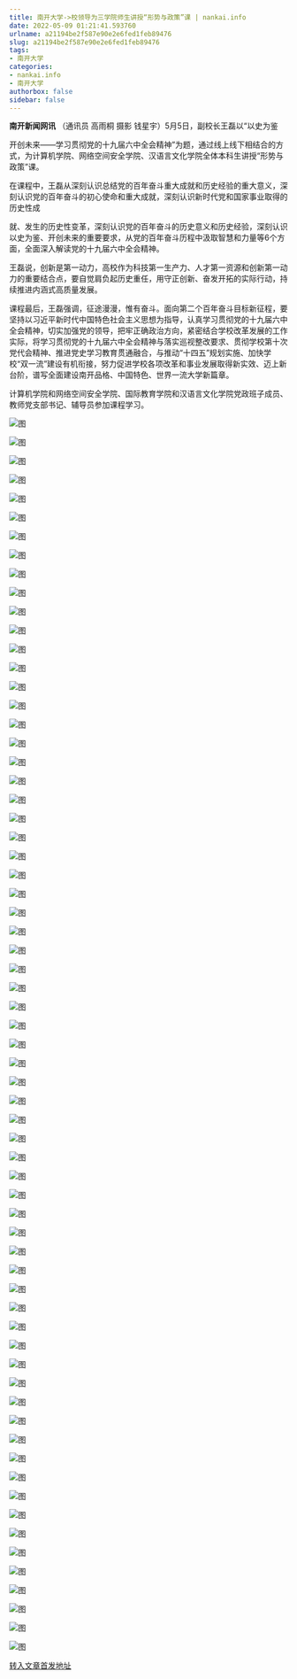 ```yaml
---
title: 南开大学->校领导为三学院师生讲授“形势与政策”课 | nankai.info
date: 2022-05-09 01:21:41.593760
urlname: a21194be2f587e90e2e6fed1feb89476
slug: a21194be2f587e90e2e6fed1feb89476
tags: 
- 南开大学
categories:
- nankai.info
- 南开大学
authorbox: false
sidebar: false
---
```

**南开新闻网讯** （通讯员 高雨桐 摄影 钱星宇）5月5日，副校长王磊以“以史为鉴

开创未来——学习贯彻党的十九届六中全会精神”为题，通过线上线下相结合的方式，为计算机学院、网络空间安全学院、汉语言文化学院全体本科生讲授“形势与政策”课。

在课程中，王磊从深刻认识总结党的百年奋斗重大成就和历史经验的重大意义，深刻认识党的百年奋斗的初心使命和重大成就，深刻认识新时代党和国家事业取得的历史性成
<!--more-->
就、发生的历史性变革，深刻认识党的百年奋斗的历史意义和历史经验，深刻认识以史为鉴、开创未来的重要要求，从党的百年奋斗历程中汲取智慧和力量等6个方面，全面深入解读党的十九届六中全会精神。

王磊说，创新是第一动力，高校作为科技第一生产力、人才第一资源和创新第一动力的重要结合点，要自觉肩负起历史重任，用守正创新、奋发开拓的实际行动，持续推进内涵式高质量发展。

课程最后，王磊强调，征途漫漫，惟有奋斗。面向第二个百年奋斗目标新征程，要坚持以习近平新时代中国特色社会主义思想为指导，认真学习贯彻党的十九届六中全会精神，切实加强党的领导，把牢正确政治方向，紧密结合学校改革发展的工作实际，将学习贯彻党的十九届六中全会精神与落实巡视整改要求、贯彻学校第十次党代会精神、推进党史学习教育贯通融合，与推动“十四五”规划实施、加快学校“双一流”建设有机衔接，努力促进学校各项改革和事业发展取得新实效、迈上新台阶，谱写全面建设南开品格、中国特色、世界一流大学新篇章。

计算机学院和网络空间安全学院、国际教育学院和汉语言文化学院党政班子成员、教师党支部书记、辅导员参加课程学习。

![图](http://news.nankai.edu.cn/ywsd/system/2022/05/06/g)

![图](http://news.nankai.edu.cn/ywsd/system/2022/05/06/p)

![图](http://news.nankai.edu.cn/ywsd/system/2022/05/06/j)

![图](http://news.nankai.edu.cn/ywsd/system/2022/05/06/)

![图](http://news.nankai.edu.cn/ywsd/system/2022/05/06/2)

![图](http://news.nankai.edu.cn/ywsd/system/2022/05/06/c)

![图](http://news.nankai.edu.cn/ywsd/system/2022/05/06/2)

![图](http://news.nankai.edu.cn/ywsd/system/2022/05/06/b)

![图](http://news.nankai.edu.cn/ywsd/system/2022/05/06/e)

![图](http://news.nankai.edu.cn/ywsd/system/2022/05/06/5)

![图](http://news.nankai.edu.cn/ywsd/system/2022/05/06/4)

![图](http://news.nankai.edu.cn/ywsd/system/2022/05/06/3)

![图](http://news.nankai.edu.cn/ywsd/system/2022/05/06/_)

![图](http://news.nankai.edu.cn/ywsd/system/2022/05/06/7)

![图](http://news.nankai.edu.cn/ywsd/system/2022/05/06/9)

![图](http://news.nankai.edu.cn/ywsd/system/2022/05/06/6)

![图](http://news.nankai.edu.cn/ywsd/system/2022/05/06/5)

![图](http://news.nankai.edu.cn/ywsd/system/2022/05/06/4)

![图](http://news.nankai.edu.cn/ywsd/system/2022/05/06/0)

![图](http://news.nankai.edu.cn/ywsd/system/2022/05/06/0)

![图](http://news.nankai.edu.cn/ywsd/system/2022/05/06/0)

![图](http://news.nankai.edu.cn/ywsd/system/2022/05/06/3)

![图](http://news.nankai.edu.cn/ywsd/system/2022/05/06/0)

![图](http://news.nankai.edu.cn/ywsd/system/2022/05/06/0)

![图](http://news.nankai.edu.cn/)

![图](http://news.nankai.edu.cn/ywsd/system/2022/05/06/6)

![图](http://news.nankai.edu.cn/ywsd/system/2022/05/06/5)

![图](http://news.nankai.edu.cn/ywsd/system/2022/05/06/4)

![图](http://news.nankai.edu.cn/)

![图](http://news.nankai.edu.cn/ywsd/system/2022/05/06/0)

![图](http://news.nankai.edu.cn/ywsd/system/2022/05/06/0)

![图](http://news.nankai.edu.cn/ywsd/system/2022/05/06/0)

![图](http://news.nankai.edu.cn/)

![图](http://news.nankai.edu.cn/ywsd/system/2022/05/06/3)

![图](http://news.nankai.edu.cn/ywsd/system/2022/05/06/0)

![图](http://news.nankai.edu.cn/ywsd/system/2022/05/06/0)

![图](http://news.nankai.edu.cn/)

![图](http://news.nankai.edu.cn/ywsd/system/2022/05/06/c)

![图](http://news.nankai.edu.cn/ywsd/system/2022/05/06/i)

![图](http://news.nankai.edu.cn/ywsd/system/2022/05/06/p)

![图](http://news.nankai.edu.cn/)

![图](http://news.nankai.edu.cn/ywsd/system/2022/05/06/n)

![图](http://news.nankai.edu.cn/ywsd/system/2022/05/06/c)

![图](http://news.nankai.edu.cn/ywsd/system/2022/05/06/)

![图](http://news.nankai.edu.cn/ywsd/system/2022/05/06/u)

![图](http://news.nankai.edu.cn/ywsd/system/2022/05/06/d)

![图](http://news.nankai.edu.cn/ywsd/system/2022/05/06/e)

![图](http://news.nankai.edu.cn/ywsd/system/2022/05/06/)

![图](http://news.nankai.edu.cn/ywsd/system/2022/05/06/i)

![图](http://news.nankai.edu.cn/ywsd/system/2022/05/06/a)

![图](http://news.nankai.edu.cn/ywsd/system/2022/05/06/k)

![图](http://news.nankai.edu.cn/ywsd/system/2022/05/06/n)

![图](http://news.nankai.edu.cn/ywsd/system/2022/05/06/a)

![图](http://news.nankai.edu.cn/ywsd/system/2022/05/06/n)

![图](http://news.nankai.edu.cn/ywsd/system/2022/05/06/)

![图](http://news.nankai.edu.cn/ywsd/system/2022/05/06/s)

![图](http://news.nankai.edu.cn/ywsd/system/2022/05/06/w)

![图](http://news.nankai.edu.cn/ywsd/system/2022/05/06/e)

![图](http://news.nankai.edu.cn/ywsd/system/2022/05/06/n)

![图](http://news.nankai.edu.cn/)

![图](http://news.nankai.edu.cn/)

![图](http://news.nankai.edu.cn/ywsd/system/2022/05/06/:)

![图](http://news.nankai.edu.cn/ywsd/system/2022/05/06/p)

![图](http://news.nankai.edu.cn/ywsd/system/2022/05/06/t)

![图](http://news.nankai.edu.cn/ywsd/system/2022/05/06/t)

![图](http://news.nankai.edu.cn/ywsd/system/2022/05/06/h)

[转入文章首发地址](http://news.nankai.edu.cn/ywsd/system/2022/05/06/030051195.shtml)